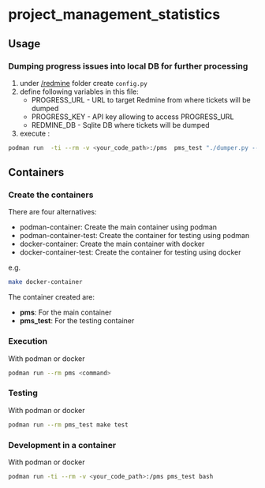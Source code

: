 # project_management_statistics

## Usage

### Dumping progress issues into local DB for further processing

1. under [/redmine](/redmine/) folder create `config.py`
2. define following variables in this file:
    - PROGRESS_URL - URL to target Redmine from where tickets will be dumped
    - PROGRESS_KEY - API key allowing to access PROGRESS_URL
    - REDMINE_DB - Sqlite DB where tickets will be dumped
3. execute :

```bash
podman run  -ti --rm -v <your_code_path>:/pms  pms_test "./dumper.py --queryid <query_id>"
```

## Containers

### Create the containers

There are four alternatives:

- podman-container: Create the main container using podman
- podman-container-test: Create the container for testing using podman
- docker-container: Create the main container with docker
- docker-container-test: Create the container for testing using docker

e.g.

```bash
make docker-container
```

The container created are:

- **pms**: For the main container
- **pms_test**: For the testing container

### Execution

With podman or docker

```bash
podman run --rm pms <command>
```

### Testing

With podman or docker

```bash
podman run --rm pms_test make test
```

### Development in a container

With podman or docker

```bash
podman run -ti --rm -v <your_code_path>:/pms pms_test bash
```
